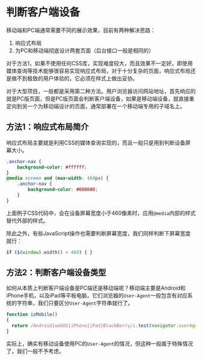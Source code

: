 # 判断客户端设备

移动端和PC端通常需要不同的展示效果，目前有两种解决思路：

1. 响应式布局
2. 为PC和移动端彻底设计两套页面（后台接口一般是相同的）

对于方法1，如果不使用任何CSS库，实现难度较大，而且效果不一定好。即使用媒体查询等技术能够很容易实现响应式布局，对于十分复杂的页面，响应式布局还是做不到极致的用户体验的，它必须在样式上做出妥协。

对于大型项目，一般都是采用第二种方法。用户浏览器访问网站地址，首先响应的就是PC版页面，但是PC版页面会判断客户端设备，如果是移动端设备，就直接重定向到另一个为移动端设计的页面，通常部署在一个移动端专用的子域名上。

## 方法1：响应式布局简介

响应式布局主要就是利用CSS的媒体查询实现的，而且一般只是用到判断设备屏幕大小。

```css
.anchor-nav {
    background-color: #ffffff;
}
@media screen and (max-width: 460px) {
    .anchor-nav {
        background-color: #000000;
    }
}
```

上面例子CSS代码中，会在设备屏幕宽度小于460像素时，应用`@media`内部的样式替代外部的样式。

除此之外，有些JavaScript操作也需要判断屏幕宽度，我们同样判断下屏幕宽度就行：

```javascript
if ($(window).width() > 460) { }
```

## 方法2：判断客户端设备类型

如何从本质上判断客户端设备是PC端还是移动端呢？移动端主要是Android和iPhone手机，以及iPad等平板电脑，它们浏览器的`User-Agent`一般包含有对应系统的字符串，我们只要区分`User-Agent`字符串就行了。

```javascript
function isMobile()
{
  return /Android|webOS|iPhone|iPad|BlackBerry/i.test(navigator.userAgent);
}
```

实际上，确实有移动设备使用PC的`User-Agent`的情况，但这种一般属于特殊情况了，我们一般不予考虑。
